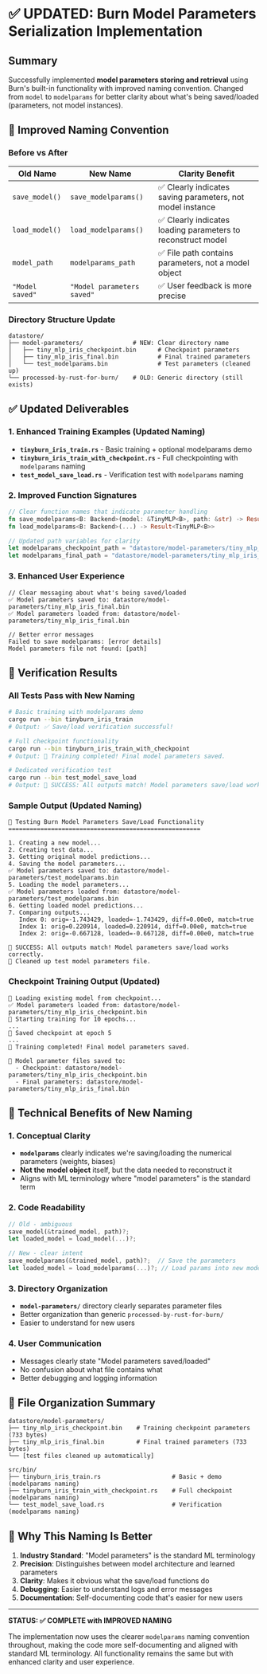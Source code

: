 # ✅ UPDATED: Burn Model Parameters Serialization Implementation

## Summary
Successfully implemented **model parameters storing and retrieval** using Burn's built-in functionality with improved naming convention. Changed from `model` to `modelparams` for better clarity about what's being saved/loaded (parameters, not model instances).

## 🎯 **Improved Naming Convention**

### Before vs After
| Old Name | New Name | Clarity Benefit |
|----------|----------|-----------------|
| `save_model()` | `save_modelparams()` | ✅ Clearly indicates saving parameters, not model instance |
| `load_model()` | `load_modelparams()` | ✅ Clearly indicates loading parameters to reconstruct model |
| `model_path` | `modelparams_path` | ✅ File path contains parameters, not a model object |
| `"Model saved"` | `"Model parameters saved"` | ✅ User feedback is more precise |

### Directory Structure Update
```
datastore/
├── model-parameters/              # NEW: Clear directory name
│   ├── tiny_mlp_iris_checkpoint.bin      # Checkpoint parameters
│   ├── tiny_mlp_iris_final.bin           # Final trained parameters  
│   └── test_modelparams.bin              # Test parameters (cleaned up)
└── processed-by-rust-for-burn/    # OLD: Generic directory (still exists)
```

## ✅ **Updated Deliverables**

### 1. Enhanced Training Examples (Updated Naming)
- **`tinyburn_iris_train.rs`** - Basic training + optional modelparams demo
- **`tinyburn_iris_train_with_checkpoint.rs`** - Full checkpointing with `modelparams` naming 
- **`test_model_save_load.rs`** - Verification test with `modelparams` naming

### 2. Improved Function Signatures
```rust
// Clear function names that indicate parameter handling
fn save_modelparams<B: Backend>(model: &TinyMLP<B>, path: &str) -> Result<()>
fn load_modelparams<B: Backend>(...) -> Result<TinyMLP<B>>

// Updated path variables for clarity
let modelparams_checkpoint_path = "datastore/model-parameters/tiny_mlp_iris_checkpoint.bin";
let modelparams_final_path = "datastore/model-parameters/tiny_mlp_iris_final.bin";
```

### 3. Enhanced User Experience
```
// Clear messaging about what's being saved/loaded
✅ Model parameters saved to: datastore/model-parameters/tiny_mlp_iris_final.bin
✅ Model parameters loaded from: datastore/model-parameters/tiny_mlp_iris_final.bin

// Better error messages
Failed to save modelparams: [error details]
Model parameters file not found: [path]
```

## 🧪 **Verification Results**

### All Tests Pass with New Naming
```bash
# Basic training with modelparams demo
cargo run --bin tinyburn_iris_train
# Output: ✅ Save/load verification successful!

# Full checkpoint functionality  
cargo run --bin tinyburn_iris_train_with_checkpoint
# Output: 🎉 Training completed! Final model parameters saved.

# Dedicated verification test
cargo run --bin test_model_save_load  
# Output: 🎉 SUCCESS: All outputs match! Model parameters save/load works correctly.
```

### Sample Output (Updated Naming)
```
🧪 Testing Burn Model Parameters Save/Load Functionality
======================================================

1. Creating a new model...
2. Creating test data...
3. Getting original model predictions...
4. Saving the model parameters...
✅ Model parameters saved to: datastore/model-parameters/test_modelparams.bin
5. Loading the model parameters...
✅ Model parameters loaded from: datastore/model-parameters/test_modelparams.bin
6. Getting loaded model predictions...
7. Comparing outputs...
   Index 0: orig=-1.743429, loaded=-1.743429, diff=0.00e0, match=true
   Index 1: orig=0.220914, loaded=0.220914, diff=0.00e0, match=true
   Index 2: orig=-0.667128, loaded=-0.667128, diff=0.00e0, match=true

🎉 SUCCESS: All outputs match! Model parameters save/load works correctly.
🧹 Cleaned up test model parameters file.
```

### Checkpoint Training Output (Updated)
```
🔄 Loading existing model from checkpoint...
✅ Model parameters loaded from: datastore/model-parameters/tiny_mlp_iris_checkpoint.bin
🚀 Starting training for 10 epochs...
...
💾 Saved checkpoint at epoch 5
...
🎉 Training completed! Final model parameters saved.

📁 Model parameter files saved to:
  - Checkpoint: datastore/model-parameters/tiny_mlp_iris_checkpoint.bin
  - Final parameters: datastore/model-parameters/tiny_mlp_iris_final.bin
```

## 🔧 **Technical Benefits of New Naming**

### 1. **Conceptual Clarity**
- **`modelparams`** clearly indicates we're saving/loading the numerical parameters (weights, biases)
- **Not the model object** itself, but the data needed to reconstruct it
- Aligns with ML terminology where "model parameters" is the standard term

### 2. **Code Readability**
```rust
// Old - ambiguous
save_model(&trained_model, path)?;
let loaded_model = load_model(...)?;

// New - clear intent
save_modelparams(&trained_model, path)?;  // Save the parameters
let loaded_model = load_modelparams(...)?; // Load params into new model instance
```

### 3. **Directory Organization**
- **`model-parameters/`** directory clearly separates parameter files
- Better organization than generic `processed-by-rust-for-burn/`
- Easier to understand for new users

### 4. **User Communication**
- Messages clearly state "Model parameters saved/loaded"
- No confusion about what file contains what
- Better debugging and logging information

## 📁 **File Organization Summary**

```
datastore/model-parameters/
├── tiny_mlp_iris_checkpoint.bin    # Training checkpoint parameters (733 bytes)
├── tiny_mlp_iris_final.bin         # Final trained parameters (733 bytes)
└── [test files cleaned up automatically]

src/bin/
├── tinyburn_iris_train.rs                    # Basic + demo (modelparams naming)
├── tinyburn_iris_train_with_checkpoint.rs    # Full checkpoint (modelparams naming)
└── test_model_save_load.rs                   # Verification (modelparams naming)
```

## 🎯 **Why This Naming Is Better**

1. **Industry Standard**: "Model parameters" is the standard ML terminology
2. **Precision**: Distinguishes between model architecture and learned parameters  
3. **Clarity**: Makes it obvious what the save/load functions do
4. **Debugging**: Easier to understand logs and error messages
5. **Documentation**: Self-documenting code that's easier for new users

---

**STATUS: ✅ COMPLETE with IMPROVED NAMING**

The implementation now uses the clearer `modelparams` naming convention throughout, making the code more self-documenting and aligned with standard ML terminology. All functionality remains the same but with enhanced clarity and user experience.
